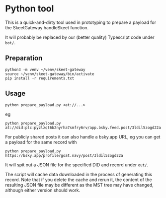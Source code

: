 # Python tool

This is a quick-and-dirty tool used in prototyping to prepare a payload for the SkeetGateway handleSkeet function. 

It will probably be replaced by our (better quality) Typescript code under `bot/`.

## Preparation

```
python3 -m venv ~/venv/skeet-gateway
source ~/venv/skeet-gateway/bin/activate
pip install -r requirements.txt 
```

## Usage

```
python prepare_payload.py <at://...>
```

eg 

```
python prepare_payload.py at://did:plc:pyzlzqt6b2nyrha7smfry6rv/app.bsky.feed.post/3ldil5zogd22a
```

For publicly shared posts it can also handle a bsky.app URL, eg you can get a payload for the same record with

```
python prepare_payload.py https://bsky.app/profile/goat.navy/post/3ldil5zogd22a
```

It will spit out a JSON file for the specified DID and record under `out/`. 

The script will cache data downloaded in the process of generating this record. Note that if you delete the cache and rerun it, the content of the resulting JSON file may be different as the MST tree may have changed, although either version should work.
